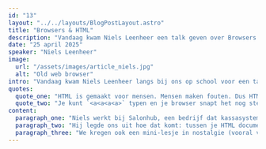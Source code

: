 ```yaml
---
id: "13"
layout: "../../layouts/BlogPostLayout.astro"
title: "Browsers & HTML"
description: "Vandaag kwam Niels Leenheer een talk geven over Browsers en HTML, vooral over the old stuff!"
date: "25 april 2025"
speaker: "Niels Leenheer"
image:
  url: "/assets/images/article_niels.jpg"
  alt: "Old web browser"
intro: "Vandaag kwam Niels Leenheer langs bij ons op school voor een talk over browsers, HTML en vooral: resilience. Geen React, geen Svelte, geen moderne frameworks. Gewoon back to basics. En het bleek best interessant."
quotes:
  quote_one: "HTML is gemaakt voor mensen. Mensen maken fouten. Dus HTML vergeeft ze ook."
  quote_two: "Je kunt `<a<a<a<a>` typen en je browser snapt het nog steeds."
content:
  paragraph_one: "Niels werkt bij Salonhub, een bedrijf dat kassasystemen maakt voor kapsalons – grote kans dat je daar ooit iets van gebruikt hebt. Maar uiteindelijk is hij gewoon een web developer, net als wij. Zijn talk ging over hoe HTML ontworpen is om fouten op te kunnen vangen. Dat noem je resilience. Als je een fout maakt in JavaScript? Dan breekt alles. Maar in HTML? Dan werkt het meestal nog gewoon. En dat is geen bug, dat is juist een feature."
  paragraph_two: "Hij legde ons uit hoe dat komt: tussen je HTML document en wat je uiteindelijk op het scherm ziet (de DOM), zit een tokenizer en een tree builder. De tokenizer leest je HTML letter voor letter en probeert daar dan logica van te maken. En als het ergens een foutje tegenkomt? Dan stopt hij niet. Er zijn zelfs 68 verschillende states die die tokenizer kent. Daardoor kun je dingen typen als `<a<a<a<a>`, maar zal je zien dat de tokenizer gewoon door blijft gaan. Het klinkt gek, maar dit is precies waarom HTML zo robuust is. Het is ontworpen om te werken, ook als het niet perfect geschreven is."
  paragraph_three: "We kregen ook een mini-lesje in nostalgie (vooral voor de docenten): <blink> werkt niet meer, <marquee> nog wel (maar je moet het natuurlijk niet gebruiken). En <noscript>? Daarmee kun je content laten zien als JavaScript niet werkt. Maar verwacht er niet te veel van, want je kunt het niet stylen en geen script tag erin zetten... want uh.. no script. Uiteindelijk was dit een hele interessante talk over hoe browsers eigenlijk proberen ons te helpen, zelfs als we sloppy code schrijven. Het deed me even beseffen hoe krachtig HTML eigenlijk is."
---
```

